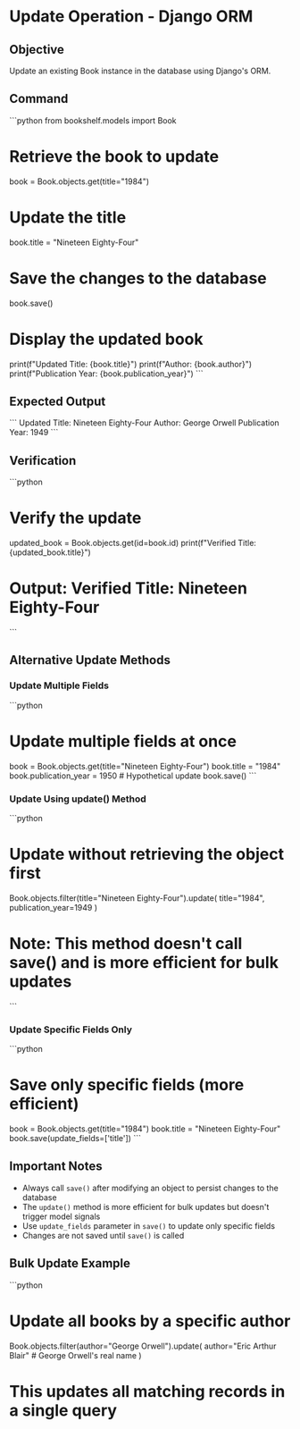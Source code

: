 # Update Operation - Django ORM

## Objective
Update an existing Book instance in the database using Django's ORM.

## Command
\`\`\`python
from bookshelf.models import Book

# Retrieve the book to update
book = Book.objects.get(title="1984")

# Update the title
book.title = "Nineteen Eighty-Four"

# Save the changes to the database
book.save()

# Display the updated book
print(f"Updated Title: {book.title}")
print(f"Author: {book.author}")
print(f"Publication Year: {book.publication_year}")
\`\`\`

## Expected Output
\`\`\`
Updated Title: Nineteen Eighty-Four
Author: George Orwell
Publication Year: 1949
\`\`\`

## Verification
\`\`\`python
# Verify the update
updated_book = Book.objects.get(id=book.id)
print(f"Verified Title: {updated_book.title}")

# Output: Verified Title: Nineteen Eighty-Four
\`\`\`

## Alternative Update Methods

### Update Multiple Fields
\`\`\`python
# Update multiple fields at once
book = Book.objects.get(title="Nineteen Eighty-Four")
book.title = "1984"
book.publication_year = 1950  # Hypothetical update
book.save()
\`\`\`

### Update Using update() Method
\`\`\`python
# Update without retrieving the object first
Book.objects.filter(title="Nineteen Eighty-Four").update(
    title="1984",
    publication_year=1949
)

# Note: This method doesn't call save() and is more efficient for bulk updates
\`\`\`

### Update Specific Fields Only
\`\`\`python
# Save only specific fields (more efficient)
book = Book.objects.get(title="1984")
book.title = "Nineteen Eighty-Four"
book.save(update_fields=['title'])
\`\`\`

## Important Notes
- Always call `save()` after modifying an object to persist changes to the database
- The `update()` method is more efficient for bulk updates but doesn't trigger model signals
- Use `update_fields` parameter in `save()` to update only specific fields
- Changes are not saved until `save()` is called

## Bulk Update Example
\`\`\`python
# Update all books by a specific author
Book.objects.filter(author="George Orwell").update(
    author="Eric Arthur Blair"  # George Orwell's real name
)

# This updates all matching records in a single query
